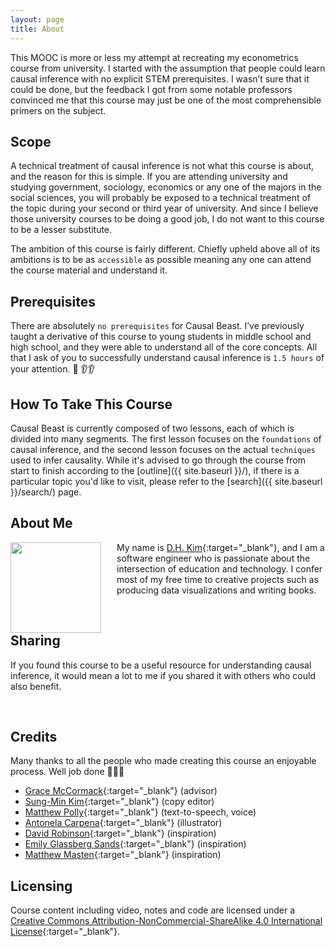 ```yaml
---
layout: page
title: About
---
```


This MOOC is more or less my attempt at recreating my econometrics course from university. I started with the assumption that people could learn causal inference with no explicit STEM prerequisites. I wasn’t sure that it could be done, but the feedback I got from some notable professors convinced me that this course may just be one of the most comprehensible primers on the subject.

Scope
----------

A technical treatment of causal inference is not what this course is about, and the reason for this is simple. If you are attending university and studying government, sociology, economics or any one of the majors in the social sciences, you will probably be exposed to a technical treatment of the topic during your second or third year of university. And since I believe those university courses to be doing a good job, I do not want to this course to be a lesser substitute. 

The ambition of this course is fairly different. Chiefly upheld above all of its ambitions is to be as `accessible` as possible meaning any one can attend the course material and understand it.

Prerequisites
----------

There are absolutely `no prerequisites` for Causal Beast. I’ve previously taught a derivative of this course to young students in middle school and high school, and they were able to understand all of the core concepts. All that I ask of you to successfully understand causal inference is `1.5 hours` of your attention. :eyes: :ear::ear:

How To Take This Course
----------

Causal Beast is currently composed of two lessons, each of which is divided into many segments. The first lesson focuses on the `foundations` of causal inference, and the second lesson focuses on the actual `techniques` used to infer causality. While it's advised to go through the course from start to finish according to the [outline]({{ site.baseurl }}/), if there is a particular topic you'd like to visit, please refer to the [search]({{ site.baseurl }}/search/) page. 

About Me
----------

<img align="left" style="height:145px;margin-right:25px" src="{{ site.baseurl }}/public/profile.png">

My name is [D.H. Kim](https://twitter.com/dhexonian){:target="_blank"}, and I am a software engineer who is passionate about the intersection of education and technology. I confer most of my free time to creative projects such as producing data visualizations and writing books.

<br/>

Sharing
----------

If you found this course to be a useful resource for understanding causal inference, it would mean a lot to me if you shared it with others who could also benefit. 
<div class="sharethis-inline-share-buttons"></div><br/>

Credits 
----------

Many thanks to all the people who made creating this course an enjoyable process. Well job done :clap::clap::clap: 

- [Grace McCormack](https://www.linkedin.com/in/grace-mccormack-4501617a/){:target="_blank"} (advisor)
- [Sung-Min Kim](https://www.linkedin.com/in/sung-min-kim-461603162/){:target="_blank"} (copy editor)
- [Matthew Polly](https://docs.aws.amazon.com/polly/latest/dg/API_Voice.html
){:target="_blank"} (text-to-speech, voice)
- [Antonela Carpena](https://www.behance.net/antis
){:target="_blank"} (illustrator)
- [David Robinson](http://varianceexplained.org/about/
){:target="_blank"} (inspiration)
- [Emily Glassberg Sands](https://www.linkedin.com/in/egsands/
){:target="_blank"} (inspiration)
- [Matthew Masten](https://twitter.com/mattmasten?lang=en){:target="_blank"} (inspiration) 

Licensing
----------

Course content including video, notes and code are licensed under a [Creative Commons Attribution-NonCommercial-ShareAlike 4.0 International License](http://creativecommons.org/licenses/by-nc-sa/4.0/){:target="_blank"}. 

